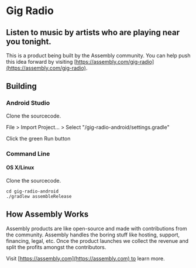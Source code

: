 # Gig Radio

## Listen to music by artists who are playing near you tonight.

This is a product being built by the Assembly community. You can help push this idea forward by visiting [https://assembly.com/gig-radio](https://assembly.com/gig-radio).

## Building

### Android Studio

Clone the sourcecode.

File > Import Project... > Select "/gig-radio-android/settings.gradle"

Click the green Run button

### Command Line

#### OS X/Linux

Clone the sourcecode.

    cd gig-radio-android
    ./gradlew assembleRelease

## How Assembly Works

Assembly products are like open-source and made with contributions from the community. Assembly handles the boring stuff like hosting, support, financing, legal, etc. Once the product launches we collect the revenue and split the profits amongst the contributors.

Visit [https://assembly.com](https://assembly.com) to learn more.
